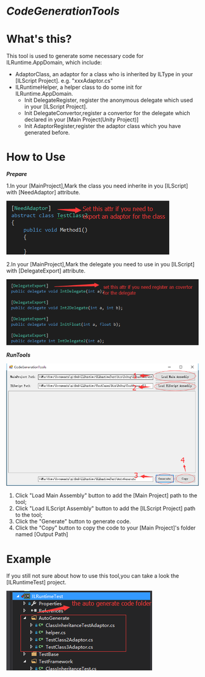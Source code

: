 *CodeGenerationTools*
============
**What's this?**
============
This tool is used to generate some necessary code for ILRuntime.AppDomain, which include:
* AdaptorClass, an adaptor for a class who is inherited by ILType in your [ILScript Project]. e.g. "xxxAdaptor.cs"
* ILRuntimeHelper, a helper class to do some init for ILRuntime.AppDomain.
    * Init DelegateRegister, register the anonymous delegate which used in your [ILScript Project].
    * Init DelegateConvertor,register a convertor for the delegate which declared in your [Main Project(Unity Project)]
    * Init AdaptorRegister,register the adaptor class which you have generated before.

**How to Use**
============

***Prepare***

1.In your [MainProject],Mark the class you need inherite in you [ILScript] with [NeedAdaptor] attribute.

![picture1](./pic_3.png)

2.In your [MainProject],Mark the delegate you need to use in you [ILScript] with [DelegateExport] attribute.

![picture1](./pic_4.png)

***RunTools***

![picture1](./pic_1.png)

1. Click "Load Main Assembly" button to add the [Main Project] path to the tool;
2. Click "Load ILScript Assembly" button to add the [ILScript Project] path to the tool;
3. Click the "Generate" button to generate code.
4. Click the "Copy" button to copy the code to your [Main Project]'s folder named [Output Path]

**Example**
==============
If you still not sure about how to use this tool,you can take a look the [ILRuntimeTest] project.

![picture1](./pic_2.png)


